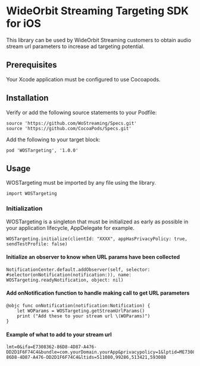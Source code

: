 # WideOrbit Streaming Targeting SDK for iOS

This library can be used by WideOrbit Streaming customers to obtain audio stream url parameters to increase ad targeting potential.

## Prerequisites
Your Xcode application must be configured to use Cocoapods.

## Installation
Verify or add the following source statements to your Podfile:

    source 'https://github.com/WoStreaming/Specs.git'
    source 'https://github.com/CocoaPods/Specs.git'

Add the following to your target block:

    pod 'WOSTargeting', '1.0.0'

## Usage
WOSTargeting must be imported by any file using the library.

    import WOSTargeting
    
### Initialization
WOSTargeting is a singleton that must be initialized as early as possible in your application lifecycle, AppDelegate for example.

    WOSTargeting.initialize(clientId: "XXXX", appHasPrivacyPolicy: true, sendTestProfile: false)

#### Initialize an observer to know when URL params have been collected

    NotificationCenter.default.addObserver(self, selector: #selector(onNotification(notification:)), name: WOSTargeting.readyNotification, object: nil)

#### Add onNotification function to handle making call to get URL parameters
    
    @objc func onNotification(notification:Notification) {
        let WOParams = WOSTargeting.getStreamUrlParams()
        print ("Add these to your stream url \(WOParams)")
    }

#### Example of what to add to your stream url
    lmt=0&ifa=E7308362-86D8-4D87-A476-DD2D1F6F74C4&bundle=com.yourDomain.yourApp&privacypolicy=1&lptid=ME7308362-86D8-4D87-A476-DD2D1F6F74C4&ltids=511080,99286,513421,593088
